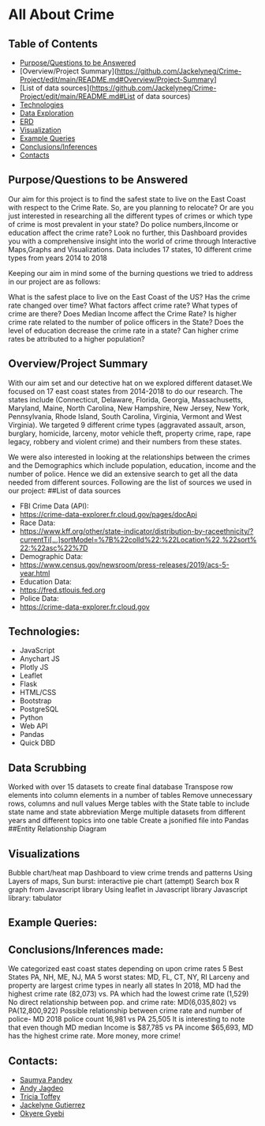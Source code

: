 # All About Crime

## Table of Contents
- [Purpose/Questions to be Answered]( https://github.com/Jackelyneg/Crime-Project/edit/main/README.md#Purpose/Questions-to-be-Answered)
- [Overview/Project Summary](https://github.com/Jackelyneg/Crime-Project/edit/main/README.md#Overview/Project-Summary]
- [List of data sources](https://github.com/Jackelyneg/Crime-Project/edit/main/README.md#List of data sources)
- [Technologies]( https://github.com/Jackelyneg/Crime-Project/edit/main/README.md#Technologies)
- [Data Exploration]( https://github.com/Jackelyneg/Crime-Project/edit/main/README.md#Data-Exploration)
- [ERD]( https://github.com/Jackelyneg/Crime-Project/edit/main/README.md#ERD)
- [Visualization]( https://github.com/Jackelyneg/Crime-Project/edit/main/README.md#Visualization)
- [Example Queries]( https://github.com/Jackelyneg/Crime-Project/edit/main/README.md#Example-Queries)
- [Conclusions/Inferences]( https://github.com/Jackelyneg/Crime-Project/edit/main/README.md#Conclusions/Inferences)
- [Contacts]( https://github.com/Jackelyneg/Crime-Project/edit/main/README.md#Contacts)
 

 
 
 
 
 
 
 
 
 
## Purpose/Questions to be Answered

Our aim for this project is to find the safest state to live on the East Coast with respect to the Crime Rate. So, are you planning to relocate? Or are you just  interested in researching all the different types of crimes or which type of crime is most prevalent in your state? Do police numbers,iIncome or education affect the crime rate? Look no further, this Dashboard provides you with a comprehensive insight into the world of crime through Interactive Maps,Graphs and Visualizations. Data includes 17 states, 10 different crime types from years 2014 to 2018

 
Keeping our aim in mind some of the burning questions we tried to address in our project are as follows:

What is the safest place to live on the East Coast of the US?
Has the crime rate changed over time?
What factors affect crime rate?
What types of crime are there?
Does Median Income affect the Crime Rate?
Is higher crime rate related to the number of police officers  in the State?
Does the level of education decrease the crime rate in a state?
Can higher crime rates be attributed to a higher population?






















## Overview/Project Summary

With our aim set and our detective hat on we explored different dataset.We focused on 17 east coast states from 2014-2018  to do our research. The states include (Connecticut, Delaware, Florida, Georgia, Massachusetts, Maryland, Maine, North Carolina, New Hampshire, New Jersey, New York, Pennsylvania, Rhode Island, South Carolina, Virginia, Vermont and West Virginia). We targeted 9 different crime types (aggravated assault, arson, burglary, homicide, larceny, motor vehicle theft, property crime, rape, rape legacy, robbery and violent crime) and their numbers from these states.

We were also interested in looking at the relationships between the crimes and the Demographics which include population, education, income and the number of police.  Hence we did an extensive search to get all the data needed from different sources.
Following are the list of sources we used in our project:
     ##List of data sources
- FBI Crime Data (API):
- https://crime-data-explorer.fr.cloud.gov/pages/docApi
- Race Data:
- https://www.kff.org/other/state-indicator/distribution-by-raceethnicity/?currentTi[…]sortModel=%7B%22colId%22:%22Location%22,%22sort%22:%22asc%22%7D
- Demographic Data:
- https://www.census.gov/newsroom/press-releases/2019/acs-5-year.html
- Education Data:
- https://fred.stlouis.fed.org
- Police Data:
- https://crime-data-explorer.fr.cloud.gov



 

## Technologies:

- JavaScript
- Anychart JS
- Plotly JS
- Leaflet
- Flask
- HTML/CSS
- Bootstrap
- PostgreSQL
- Python
- Web API
- Pandas
- Quick DBD

## Data Scrubbing

Worked with over 15 datasets to create final database
Transpose row elements into column elements in a number of tables
Remove unnecessary rows, columns and null values
Merge tables with the State table to include state name and state abbreviation
Merge multiple datasets from different years and different topics into one table
Create a jsonified file into Pandas
##Entity Relationship Diagram


 
 
 
 
 
 
 
 
 
 
 
 
 
 
## Visualizations

Bubble chart/heat map 
Dashboard to view crime trends and patterns
Using Layers of maps, 
 Sun burst: interactive pie chart (attempt)
Search box
R graph from Javascript library
Using leaflet in Javascript library
Javascript library: tabulator
 
 
 
 
 
 
 
 
 
 
 
 
 
 
 
 
 
 
 
 
 
## Example Queries:
 
 
 
 
 
 
 
 
 
 
 
 
 
 
 
 
## Conclusions/Inferences made:

We categorized east coast states depending on upon crime rates 
5 Best States PA, NH, ME, NJ, MA
5 worst states: MD, FL, CT, NY, RI
Larceny and property are largest crime types in nearly all states
In 2018, MD had the highest crime rate (82,073) vs. PA which had the lowest crime rate (1,529)
No direct relationship between pop. and crime rate: MD(6,035,802) vs PA(12,800,922)
Possible relationship between crime rate and number of police- MD 2018 police count 16,981 vs PA 25,505
It is interesting to note that even though MD median Income is $87,785 vs PA income $65,693, MD has the highest crime rate. More money, more crime!

## Contacts:

- [Saumya Pandey](https://github.com/saumya-datascience)
- [Andy Jagdeo](https://github.com/Andyjag91)
- [Tricia Toffey](https://github.com/saumya-datascience)
- [Jackelyne Gutierrez](https://github.com//Jackelyneg)
- [Okyere Gyebi](https://github.com/Okyere82)












